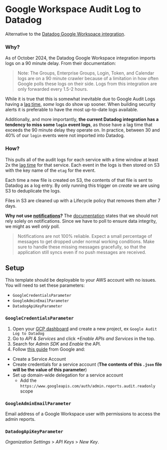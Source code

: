 # Google Workspace Audit Log to Datadog

Alternative to the [Datadog Google Workspace integration](https://docs.datadoghq.com/integrations/gsuite/).

### Why?

As of October 2024, the Datadog Google Workspace integration imports logs on a 90 minute delay. From their documentation:

> Note: The Groups, Enterprise Groups, Login, Token, and Calendar logs are on a 90 minute crawler because of a limitation in how often Google polls these logs on their side. Logs from this integration are only forwarded every 1.5-2 hours.

While it is true that this is somewhat inevitable due to Google Audit Logs having a [lag time](https://support.google.com/a/answer/7061566?hl=en), _some_ logs do show up sooner. When building security alerts it is preferable to have the most up-to-date logs available.

Additionally, and more importantly, **the current Datadog integration has a tendency to miss some `login` event logs**, as those have a lag time that exceeds the 90 minute delay they operate on. In practice, between 30 and 40% of our `login` events were not imported into Datadog.

### How?

This pulls all of the audit logs for each service with a time window at least 2x the [lag time](https://support.google.com/a/answer/7061566?hl=en) for that service. Each event in the logs is then stored on S3 with the key name of the `etag` for the event.

Each time a new file is created on S3, the contents of that file is sent to Datadog as a log entry. By only running this trigger on _create_ we are using S3 to deduplicate the logs.

Files in S3 are cleaned up with a Lifecycle policy that removes them after 7 days.

**Why not use [notifications](https://developers.google.com/admin-sdk/reports/reference/rest/v1/activities/watch)?**
The [documentation](https://developers.google.com/admin-sdk/reports/v1/guides/push#understand-admin-sdk-api-notification-events) states that we should not rely solely on notifications. Since we have to poll to ensure data integrity, we might as well _only_ poll.

> Notifications are not 100% reliable. Expect a small percentage of messages to get dropped under normal working conditions. Make sure to handle these missing messages gracefully, so that the application still syncs even if no push messages are received.

## Setup

This template should be deployable to your AWS account with no issues. You will need to set these parameters:

- `GoogleCredentialsParameter`
- `GoogleAdminEmailParameter`
- `DatadogApiKeyParameter`

### `GoogleCredentialsParameter`

1. Open your [GCP dashboard](https://console.cloud.google.com/apis/dashboard) and create a new project, ex `Google Audit Log to Datadog`
1. Go to _API & Services_ and click _+Enable APIs and Services_ in the top.
1. Search for _Admin SDK_ and _Enable_ the API.
1. Follow [this guide](https://developers.google.com/workspace/guides/create-credentials#service-account) from Google and:

- Create a Service Account
- Create credentials for a service account (**The contents of this `.json` file will be the value of this parameter**)
- Set up domain-wide delegation for a service account
  - Add the `https://www.googleapis.com/auth/admin.reports.audit.readonly` scope

### `GoogleAdminEmailParameter`

Email address of a Google Workspace user with permissions to access the admin reports.

### `DatadogApiKeyParameter`

_Organization Settings_ > _API Keys_ > _New Key_.
